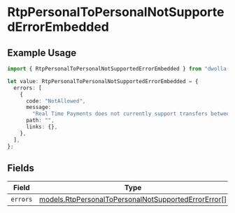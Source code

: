 # RtpPersonalToPersonalNotSupportedErrorEmbedded

## Example Usage

```typescript
import { RtpPersonalToPersonalNotSupportedErrorEmbedded } from "dwolla-typescript/models";

let value: RtpPersonalToPersonalNotSupportedErrorEmbedded = {
  errors: [
    {
      code: "NotAllowed",
      message:
        "Real Time Payments does not currently support transfers between personal accounts",
      path: "",
      links: {},
    },
  ],
};
```

## Fields

| Field                                                                                                            | Type                                                                                                             | Required                                                                                                         | Description                                                                                                      |
| ---------------------------------------------------------------------------------------------------------------- | ---------------------------------------------------------------------------------------------------------------- | ---------------------------------------------------------------------------------------------------------------- | ---------------------------------------------------------------------------------------------------------------- |
| `errors`                                                                                                         | [models.RtpPersonalToPersonalNotSupportedErrorError](../models/rtppersonaltopersonalnotsupportederrorerror.md)[] | :heavy_minus_sign:                                                                                               | N/A                                                                                                              |